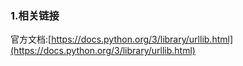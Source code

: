 ### 1.相关链接

官方文档:[https://docs.python.org/3/library/urllib.html](https://docs.python.org/3/library/urllib.html)



